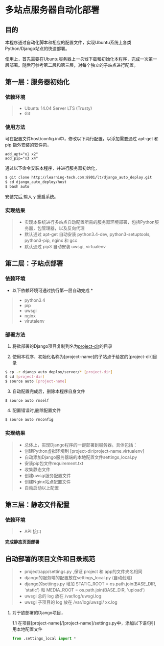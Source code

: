# 多站点服务器自动化部署

## 目的

本程序通过自动化脚本和相应的配置文件，实现Ubuntu系统上各类Python/Django站点的快速部署。

使用上，首先需要在Ubuntu服务器上*一次性*下载和初始化本程序，完成一次第一层部署。随后可参考第二层和第三层，对每个独立的子站点进行配置。

## 第一层：服务器初始化

### 依赖环境
> * Ubuntu 14.04 Server LTS (Trusty)
> * Git

### 使用方法

可在配置文件host/config.ini中，修改以下两行配置，以添加需要通过 apt-get 和 pip 额外安装的软件包，

	add_apt="x1 x2"
	add_pip="x3 x4"

通过以下命令安装本程序，并进行服务器初始化，
 
```bash
$ git clone http://learning-tech.com:8901/lt/django_auto_deploy.git
$ cd django_auto_deploy/host
$ bash auto
```
安装完后,输入 y 重启系统。

### 实现结果

> * 实现本系统进行多站点自动配置所需的服务器环境部署，包括Python服务器，包管理器，以及反向代理
> * 默认通过 apt-get 自动安装 python3.4-dev, python3-setuptools, python3-pip, nginx 和 gcc
> * 默认通过 pip3 自动安装 uwsgi, virtualenv


## 第二层：子站点部署

### 依赖环境

* 以下依赖环境可通过执行第一层自动完成 *
> * python3.4
> * pip
> * uwsgi
> * nginx
> * virutalenv

### 部署方法

1. 将欲部署的Django项目复制到名为[project-dir](project的父目录名)的目录

2. 使用本程序，初始化名称为[project-name]的子站点于给定的[project-dir]目录

```bash
$ cp -r django_auto_deploy/server/* [project-dir]
$ cd [project-dir]
$ source auto [project-name]
```

3. 自动配置完成后，删除本程序自身文件

```bash
$ source auto rmself
```

4. 配置错误时,删除配置文件


```bash
$ source auto rmconfig
```

### 实现结果

> * 总体上，实现Django程序的一键部署到服务器。具体包括：
> * 创建Python虚拟环境到 [project-dir/project-name.virtualenv]
> * 自动添加Django服务器端的本地配置文件settings_local.py
> * 安装pip包文件requirement.txt
> * 收集静态文件
> * 创建uwsgi服务配置文件 
> * 创建Nginx站点配置文件
> * 自动启动以上配置


## 第三层：静态文件配置


### 依赖环境
> * API 接口


**完成静态页面部署**



## 自动部署的项目文件和目录规范

> * project/app/settings.py ,保证 project 和 app的文件夹名相同
> * django的服务端的配置放在settings_local.py (自动创建)
> * django的settings.py 增加  STATIC_ROOT = os.path.join(BASE_DIR,  'static') 和   MEDIA_ROOT = os.path.join(BASE_DIR,  'upload') 
> * uwsgi 总的 log 放在 /var/log/uwsgi.log
> * uwsgi 子项目的 log 放在 /var/log/uwsgi/ xx.log


1. 对于欲部署的Django项目，
	
	1.1 在项目[project-name]/[project-name]/settings.py中，添加以下语句引用本地配置文件
	
	```Python
	from .settings_local import *
	```






